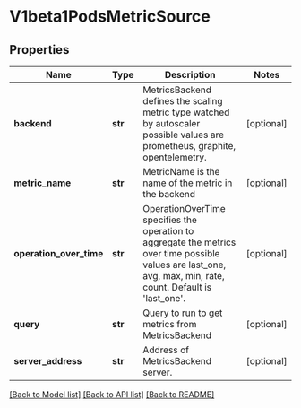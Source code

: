 # V1beta1PodsMetricSource

## Properties
Name | Type | Description | Notes
------------ | ------------- | ------------- | -------------
**backend** | **str** | MetricsBackend defines the scaling metric type watched by autoscaler possible values are prometheus, graphite, opentelemetry. | [optional] 
**metric_name** | **str** | MetricName is the name of the metric in the backend | [optional] 
**operation_over_time** | **str** | OperationOverTime specifies the operation to aggregate the metrics over time possible values are last_one, avg, max, min, rate, count. Default is &#39;last_one&#39;. | [optional] 
**query** | **str** | Query to run to get metrics from MetricsBackend | [optional] 
**server_address** | **str** | Address of MetricsBackend server. | [optional] 

[[Back to Model list]](../README.md#documentation-for-models) [[Back to API list]](../README.md#documentation-for-api-endpoints) [[Back to README]](../README.md)


